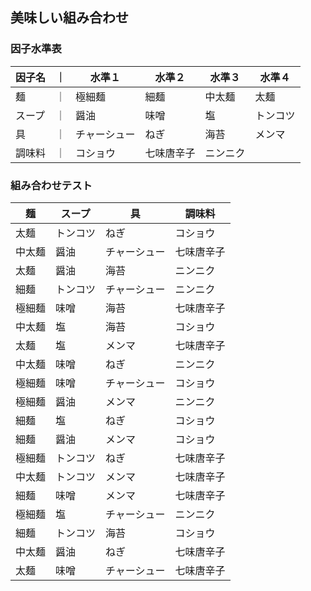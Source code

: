 ## 美味しい組み合わせ

### 因子水準表

|因子名|｜|水準１|水準２|水準３|水準４|
|--|--|--|--|--|--|
|麺|｜|極細麺|細麺|中太麺|太麺|
|スープ|｜|醤油|味噌|塩|トンコツ|
|具|｜|チャーシュー|ねぎ|海苔|メンマ|
|調味料|｜|コショウ|七味唐辛子|ニンニク||

### 組み合わせテスト

|麺|スープ|具|調味料|
|--|--|--|--|
|太麺|トンコツ|ねぎ|コショウ|
|中太麺|醤油|チャーシュー|七味唐辛子|
|太麺|醤油|海苔|ニンニク|
|細麺|トンコツ|チャーシュー|ニンニク|
|極細麺|味噌|海苔|七味唐辛子|
|中太麺|塩|海苔|コショウ|
|太麺|塩|メンマ|七味唐辛子|
|中太麺|味噌|ねぎ|ニンニク|
|極細麺|味噌|チャーシュー|コショウ|
|極細麺|醤油|メンマ|ニンニク|
|細麺|塩|ねぎ|コショウ|
|細麺|醤油|メンマ|コショウ|
|極細麺|トンコツ|ねぎ|七味唐辛子|
|中太麺|トンコツ|メンマ|七味唐辛子|
|細麺|味噌|メンマ|七味唐辛子|
|極細麺|塩|チャーシュー|ニンニク|
|細麺|トンコツ|海苔|コショウ|
|中太麺|醤油|ねぎ|七味唐辛子|
|太麺|味噌|チャーシュー|七味唐辛子|
